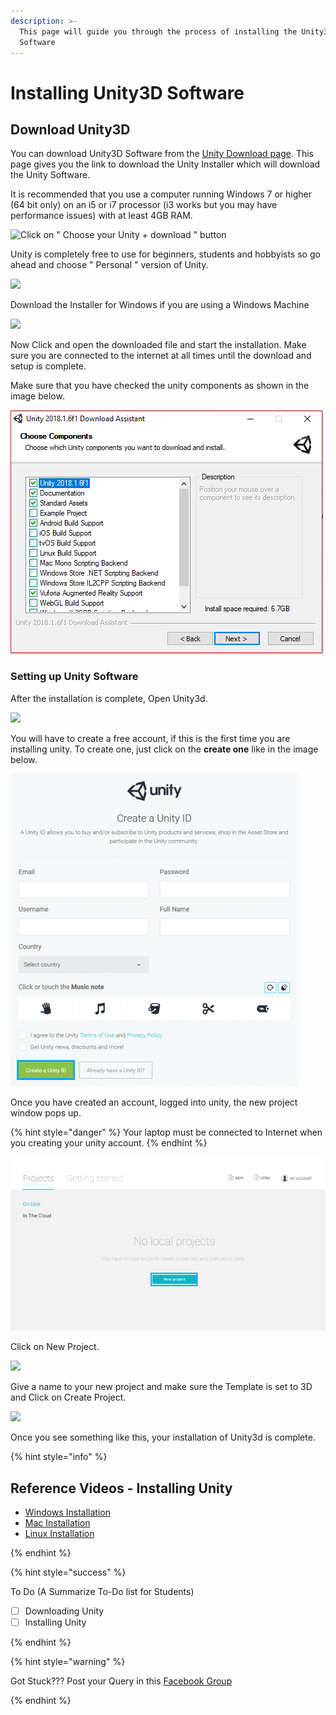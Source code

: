 ```yaml
---
description: >-
  This page will guide you through the process of installing the Unity3D
  Software
---
```


# Installing Unity3D Software

## Download Unity3D

You can download Unity3D Software from the [Unity Download page](https://unity3d.com/get-unity/download?_ga=2.4811441.364722446.1530540963-1720237505.1507147097). This page gives you the link to download the Unity Installer which will download the Unity Software.

It is recommended that you use a computer running Windows 7 or higher \(64 bit only\) on an i5 or i7 processor \(i3 works but you may have performance issues\) with at least 4GB RAM.

![Click on &quot; Choose your Unity + download &quot; button](.gitbook/assets/1.jpg)

Unity is completely free to use for beginners, students and hobbyists so go ahead and choose " Personal " version of Unity.

![](.gitbook/assets/2.jpg)

Download the Installer for Windows if you are using a Windows Machine

![](.gitbook/assets/3.jpg)

Now Click and open the downloaded file and start the installation. Make sure you are connected to the internet at all times until the download and setup is complete.

Make sure that you have checked the unity components as shown in the image below.

![](.gitbook/assets/4-1.jpg)

### Setting up Unity Software

After the installation is complete, Open Unity3d.

![](.gitbook/assets/5.jpg)

You will have to create a free account, if this is the first time you are installing unity. To create one, just click on the **create one** like in the image below.

![](.gitbook/assets/6-1.jpg)

Once you have created an account, logged into unity, the new project window pops up.

{% hint style="danger" %}
Your laptop must be connected to Internet when you creating your unity account.
{% endhint %}

![](.gitbook/assets/7-1.jpg)

Click on New Project.

![](.gitbook/assets/8.jpg)

Give a name to your new project and make sure the Template is set to 3D and Click on Create Project.

![](.gitbook/assets/9.jpg)

Once you see something like this, your installation of Unity3d is complete.

{% hint style="info" %}

## Reference Videos - Installing Unity

* [Windows Installation](https://www.youtube.com/watch?v=vzSAZozZz5I)
* [Mac Installation ](https://www.youtube.com/watch?v=YC3924upas8)
* [Linux Installation](https://www.youtube.com/watch?v=TCSGa3V78hg)

{% endhint %}

{% hint style="success" %}

To Do \(A Summarize To-Do list for Students\)

* [ ] Downloading Unity
* [ ] Installing Unity

{% endhint %}

{% hint style="warning" %}

Got Stuck??? Post your Query in this [Facebook Group](https://www.facebook.com/groups/soi.vr/)

{% endhint %}


